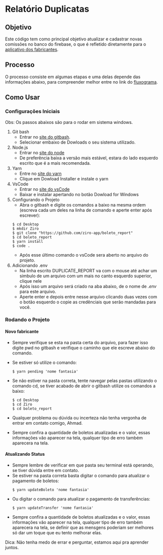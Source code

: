 # Relatório Duplicatas

## Objetivo
Este código tem como principal objetivo atualizar e cadastrar novas comissões no banco do firebase, o que é refletido diretamente para o [aplicativo dos fabricantes](http://fabricantes.ziro.app/).

## Processo
O processo consiste em algumas etapas e uma delas depende das informações abaixo, para compreender melhor entre no link do [fluxograma](https://drive.google.com/file/d/1CfMDJMNrkIRLI2QAuKx8srCaG2U2POro/view?usp=sharing).

## Como Usar
### Configurações Iniciais
Obs: Os passos abaixos são para o rodar em sistema windows.
1. Git bash
    * Entrar no [site do gitbash](https://git-scm.com/downloads).
    * Selecionar embaixo de Dowloads o seu sistema utilizado.
2. Node.js
    * Entrar no [site do node](https://nodejs.org/en/)
    * De preferência baixa a versão mais estável, estara do lado esquerdo escrito que é a mais recomendada.
3. Yarn
    * Entre no [site do yarn](https://classic.yarnpkg.com/en/docs/install/#windows-stable)
    * Clique em Dowload Installer e instale o yarn
4. VsCode
    * Entrar no [site do vsCode](https://code.visualstudio.com/)
    * Baixar e instalar apertando no botão Dowload for Windows
5. Configurando o Projeto
    * Abra o gitbash e digite os comandos a baixo na mesma ordem (escreva cada um deles na linha de comando e aperte enter após escrever):
    ```
    $ cd Desktop
    $ mkdir Ziro
    $ git clone "https://github.com/ziro-app/boleto_report"
    $ cd boleto_report
    $ yarn install
    $ code .
    ```
    * Após esse último comando o vsCode sera aberto no arquivo do projeto.
6. Adicionando .env
    * Na linha escrito DUPLICATE_REPORT va com o mouse até achar um simbulo de um arquivo com um mais no canto esquerdo superior, clique nele
    * Após isso um arquivo será criado na aba abaixo, de o nome de *.env* para este arquivo.
    * Aperte enter e depois entre nesse arquivo clicando duas vezes com o botão esquerdo o copie as credênciais que serão mandadas para você.

### Rodando o Projeto
#### Novo fabricante
* Sempre verifique se esta na pasta certa do arquivo, para fazer isso digite pwd no gitbash e verifique o caminho que ele escreve abaixo do comando.
* Se estiver só utilize o comando:
    ```
    $ yarn pending 'nome fantasia'
    ```
* Se não estiver na pasta correta, tente navegar pelas pastas utilizando o comando cd, se tiver acabado de abrir o gitbash utilize os comandos a baixo:
    ```
    $ cd Desktop
    $ cd Ziro
    $ cd boleto_report
    ```
* Qualquer problema ou dúvida ou incerteza não tenha vergonha de entrar em contato comigo, Ahmad.

* Sempre confira a quantidade de boletos atualizadas e o valor, essas informações vão aparecer na tela, qualquer tipo de erro também aparecera na tela.

#### Atualizando Status
* Sempre lembre de verificar em que pasta seu terminal está operando, se tiver dúvida entre em contato.
* Se estiver na pasta correta basta digitar o comando para atualizar o pagamento de boletos:
    ```
    $ yarn updateBoleto 'nome fantasia'
    ```
* Ou digitar o comando para atualizar o pagamento de transferências:
    ```
    $ yarn updateTransfer 'nome fantasia'
    ```
* Sempre confira a quantidade de boletos atualizadas e o valor, essas informações vão aparecer na tela, qualquer tipo de erro também aparecera na tela, se definir que as mensgens poderiam ser melhores só dar um toque que eu tento melhorar elas.


Dica: Não tenha medo de errar e perguntar, estamos aqui pra aprender juntos.
